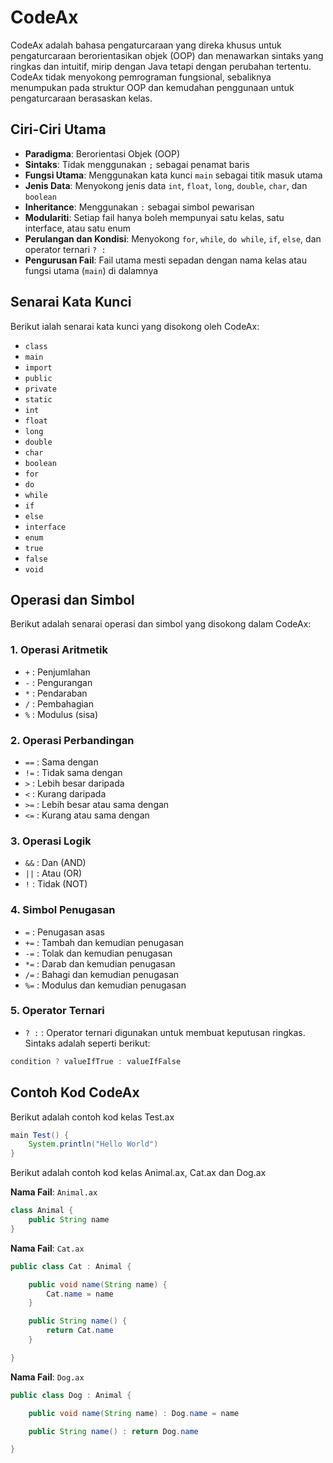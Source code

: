 # CodeAx

CodeAx adalah bahasa pengaturcaraan yang direka khusus untuk pengaturcaraan berorientasikan objek (OOP) dan menawarkan sintaks yang ringkas dan intuitif, mirip dengan Java tetapi dengan perubahan tertentu. CodeAx tidak menyokong pemrograman fungsional, sebaliknya menumpukan pada struktur OOP dan kemudahan penggunaan untuk pengaturcaraan berasaskan kelas.

## Ciri-Ciri Utama

- **Paradigma**: Berorientasi Objek (OOP)
- **Sintaks**: Tidak menggunakan `;` sebagai penamat baris
- **Fungsi Utama**: Menggunakan kata kunci `main` sebagai titik masuk utama
- **Jenis Data**: Menyokong jenis data `int`, `float`, `long`, `double`, `char`, dan `boolean`
- **Inheritance**: Menggunakan `:` sebagai simbol pewarisan
- **Modulariti**: Setiap fail hanya boleh mempunyai satu kelas, satu interface, atau satu enum
- **Perulangan dan Kondisi**: Menyokong `for`, `while`, `do while`, `if`, `else`, dan operator ternari `? :`
- **Pengurusan Fail**: Fail utama mesti sepadan dengan nama kelas atau fungsi utama (`main`) di dalamnya

## Senarai Kata Kunci

Berikut ialah senarai kata kunci yang disokong oleh CodeAx:

- `class`
- `main`
- `import`
- `public`
- `private`
- `static`
- `int`
- `float`
- `long`
- `double`
- `char`
- `boolean`
- `for`
- `do`
- `while`
- `if`
- `else`
- `interface`
- `enum`
- `true`
- `false`
- `void`

## Operasi dan Simbol

Berikut adalah senarai operasi dan simbol yang disokong dalam CodeAx:

### 1. Operasi Aritmetik

- `+`  : Penjumlahan
- `-`  : Pengurangan
- `*`  : Pendaraban
- `/`  : Pembahagian
- `%`  : Modulus (sisa)

### 2. Operasi Perbandingan

- `==` : Sama dengan
- `!=` : Tidak sama dengan
- `>`  : Lebih besar daripada
- `<`  : Kurang daripada
- `>=` : Lebih besar atau sama dengan
- `<=` : Kurang atau sama dengan

### 3. Operasi Logik

- `&&` : Dan (AND)
- `||` : Atau (OR)
- `!`  : Tidak (NOT)

### 4. Simbol Penugasan

- `=`  : Penugasan asas
- `+=` : Tambah dan kemudian penugasan
- `-=` : Tolak dan kemudian penugasan
- `*=` : Darab dan kemudian penugasan
- `/=` : Bahagi dan kemudian penugasan
- `%=` : Modulus dan kemudian penugasan

### 5. Operator Ternari

- `? :` : Operator ternari digunakan untuk membuat keputusan ringkas. Sintaks adalah seperti berikut:
```java
condition ? valueIfTrue : valueIfFalse
```

## Contoh Kod CodeAx

Berikut adalah contoh kod kelas Test.ax

```java
main Test() {
    System.println("Hello World")
}
```

Berikut adalah contoh kod kelas Animal.ax, Cat.ax dan Dog.ax

**Nama Fail**: `Animal.ax`
```java
class Animal {
    public String name
}
```

**Nama Fail**: `Cat.ax`
```java
public class Cat : Animal {

    public void name(String name) {
        Cat.name = name
    }

    public String name() {
        return Cat.name
    }

}
```

**Nama Fail**: `Dog.ax`
```java
public class Dog : Animal {

    public void name(String name) : Dog.name = name

    public String name() : return Dog.name

}
```
